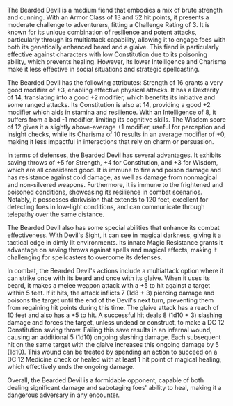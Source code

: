 The Bearded Devil is a medium fiend that embodies a mix of brute strength and cunning. With an Armor Class of 13 and 52 hit points, it presents a moderate challenge to adventurers, fitting a Challenge Rating of 3. It is known for its unique combination of resilience and potent attacks, particularly through its multiattack capability, allowing it to engage foes with both its genetically enhanced beard and a glaive. This fiend is particularly effective against characters with low Constitution due to its poisoning ability, which prevents healing. However, its lower Intelligence and Charisma make it less effective in social situations and strategic spellcasting.

The Bearded Devil has the following attributes: Strength of 16 grants a very good modifier of +3, enabling effective physical attacks. It has a Dexterity of 14, translating into a good +2 modifier, which benefits its initiative and some ranged attacks. Its Constitution is also at 14, providing a good +2 modifier which aids in stamina and resilience. With an Intelligence of 8, it suffers from a bad -1 modifier, limiting its cognitive skills. The Wisdom score of 12 gives it a slightly above-average +1 modifier, useful for perception and insight checks, while its Charisma of 10 results in an average modifier of +0, making it less impactful in interactions that rely on charm or persuasion.

In terms of defenses, the Bearded Devil has several advantages. It exhibits saving throws of +5 for Strength, +4 for Constitution, and +3 for Wisdom, which are all considered good. It is immune to fire and poison damage and has resistance against cold damage, as well as damage from nonmagical and non-silvered weapons. Furthermore, it is immune to the frightened and poisoned conditions, showcasing its resilience in combat scenarios. Notably, it possesses darkvision that extends to 120 feet, excellent for detecting foes in low-light conditions, and can communicate through telepathy over the same distance.

The Bearded Devil also has some special abilities that enhance its combat effectiveness. With Devil's Sight, it can see in magical darkness, giving it a tactical edge in dimly lit environments. Its innate Magic Resistance grants it advantage on saving throws against spells and magical effects, making it challenging for spellcasters to overcome its defenses.

In combat, the Bearded Devil's actions include a multiattack option where it can strike once with its beard and once with its glaive. When it uses its beard, it makes a melee weapon attack with a +5 to hit against a target within 5 feet. If it hits, the attack inflicts 7 (1d8 + 3) piercing damage and poisons the target until the end of the Devil's next turn, preventing them from regaining hit points during this time. The glaive attack has a reach of 10 feet and also has a +5 to hit. A successful hit deals 8 (1d10 + 3) slashing damage and forces the target, unless undead or construct, to make a DC 12 Constitution saving throw. Failing this save results in an infernal wound, causing an additional 5 (1d10) ongoing slashing damage. Each subsequent hit on the same target with the glaive increases this ongoing damage by 5 (1d10). This wound can be treated by spending an action to succeed on a DC 12 Medicine check or healed with at least 1 hit point of magical healing, which effectively ends the ongoing damage.

Overall, the Bearded Devil is a formidable opponent, capable of both dealing significant damage and sabotaging foes' ability to heal, making it a dangerous adversary in any encounter.